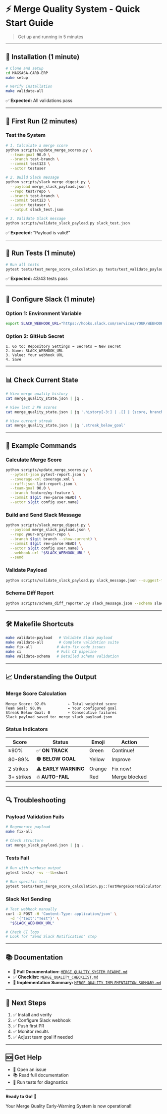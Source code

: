 # ⚡ Merge Quality System - Quick Start Guide

> Get up and running in 5 minutes

---

## 🚀 Installation (1 minute)

```bash
# Clone and setup
cd MAGSASA-CARD-ERP
make setup

# Verify installation
make validate-all
```

✅ **Expected:** All validations pass

---

## 🎯 First Run (2 minutes)

### Test the System

```bash
# 1. Calculate a merge score
python scripts/update_merge_scores.py \
  --team-goal 90.0 \
  --branch test-branch \
  --commit test123 \
  --actor testuser

# 2. Build Slack message
python scripts/slack_merge_digest.py \
  --payload merge_slack_payload.json \
  --repo test/repo \
  --branch test-branch \
  --commit test123 \
  --actor testuser \
  --output slack_test.json

# 3. Validate Slack message
python scripts/validate_slack_payload.py slack_test.json
```

✅ **Expected:** "Payload is valid!"

---

## 🧪 Run Tests (1 minute)

```bash
# Run all tests
pytest tests/test_merge_score_calculation.py tests/test_validate_payload_structure.py -v
```

✅ **Expected:** 43/43 tests pass

---

## 🔗 Configure Slack (1 minute)

### Option 1: Environment Variable
```bash
export SLACK_WEBHOOK_URL="https://hooks.slack.com/services/YOUR/WEBHOOK/URL"
```

### Option 2: GitHub Secret
```
1. Go to: Repository Settings → Secrets → New secret
2. Name: SLACK_WEBHOOK_URL
3. Value: Your webhook URL
4. Save
```

---

## 📊 Check Current State

```bash
# View merge quality history
cat merge_quality_state.json | jq .

# View last 3 PR scores
cat merge_quality_state.json | jq '.history[-3:] | .[] | {score, branch: .pr_metadata.branch}'

# View current streak
cat merge_quality_state.json | jq '.streak_below_goal'
```

---

## 🎨 Example Commands

### Calculate Merge Score
```bash
python scripts/update_merge_scores.py \
  --pytest-json pytest-report.json \
  --coverage-xml coverage.xml \
  --ruff-json lint-report.json \
  --team-goal 90.0 \
  --branch feature/my-feature \
  --commit $(git rev-parse HEAD) \
  --actor $(git config user.name)
```

### Build and Send Slack Message
```bash
python scripts/slack_merge_digest.py \
  --payload merge_slack_payload.json \
  --repo your-org/your-repo \
  --branch $(git branch --show-current) \
  --commit $(git rev-parse HEAD) \
  --actor $(git config user.name) \
  --webhook-url "$SLACK_WEBHOOK_URL" \
  --send
```

### Validate Payload
```bash
python scripts/validate_slack_payload.py slack_message.json --suggest-fixes
```

### Schema Diff Report
```bash
python scripts/schema_diff_reporter.py slack_message.json --schema slack_payload_schema.json
```

---

## 🛠️ Makefile Shortcuts

```bash
make validate-payload   # Validate Slack payload
make validate-all       # Complete validation suite
make fix-all           # Auto-fix code issues
make ci                # Full CI pipeline
make validate-schema   # Detailed schema validation
```

---

## 📈 Understanding the Output

### Merge Score Calculation
```
Merge Score: 92.0%          ← Total weighted score
Team Goal: 90.0%            ← Your configured goal
Streak Below Goal: 0        ← Consecutive failures
Slack payload saved to: merge_slack_payload.json
```

### Status Indicators

| Score | Status | Emoji | Action |
|-------|--------|-------|--------|
| ≥90% | ✅ **ON TRACK** | Green | Continue! |
| 80-89% | 🟠 **BELOW GOAL** | Yellow | Improve |
| 2 strikes | ⚠️ **EARLY WARNING** | Orange | Fix now! |
| 3+ strikes | 🔥 **AUTO-FAIL** | Red | Merge blocked |

---

## 🔍 Troubleshooting

### Payload Validation Fails
```bash
# Regenerate payload
make fix-all

# Check structure
cat merge_slack_payload.json | jq .
```

### Tests Fail
```bash
# Run with verbose output
pytest tests/ -vv --tb=short

# Run specific test
pytest tests/test_merge_score_calculation.py::TestMergeScoreCalculator::test_calculate_score_perfect -v
```

### Slack Not Sending
```bash
# Test webhook manually
curl -X POST -H 'Content-Type: application/json' \
  -d '{"text":"Test"}' \
  "$SLACK_WEBHOOK_URL"

# Check CI logs
# Look for "Send Slack Notification" step
```

---

## 📚 Documentation

- 📖 **Full Documentation:** [`MERGE_QUALITY_SYSTEM_README.md`](MERGE_QUALITY_SYSTEM_README.md)
- ✅ **Checklist:** [`MERGE_QUALITY_CHECKLIST.md`](MERGE_QUALITY_CHECKLIST.md)
- 🎯 **Implementation Summary:** [`MERGE_QUALITY_IMPLEMENTATION_SUMMARY.md`](MERGE_QUALITY_IMPLEMENTATION_SUMMARY.md)

---

## 🎯 Next Steps

1. ✅ Install and verify
2. ✅ Configure Slack webhook
3. ✅ Push first PR
4. ✅ Monitor results
5. ✅ Adjust team goal if needed

---

## 🆘 Get Help

- 📧 Open an issue
- 📚 Read full documentation
- 🧪 Run tests for diagnostics

---

**Ready to Go!** 🚀

Your Merge Quality Early-Warning System is now operational!

